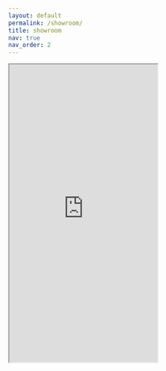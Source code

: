```yaml
---
layout: default
permalink: /showroom/
title: showroom
nav: true
nav_order: 2
---
```


<iframe
  src="https://spectra-identification.streamlit.app/?embed=true"
  height="600"
  style={{ width: "100%", border: "none" }}
></iframe>
